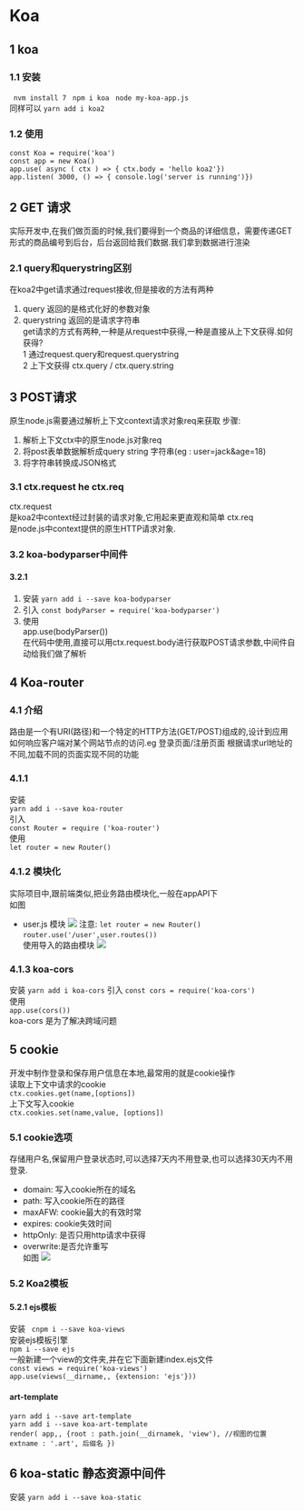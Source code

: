 # Koa
## 1 koa
### 1.1 安装  
` nvm install 7`
` npm i koa`
` node my-koa-app.js`  
同样可以 `yarn add i koa2` 
### 1.2 使用  
`const Koa = require('koa')`  
`const app = new Koa()`   
`app.use( async ( ctx ) => { ctx.body = 'hello koa2'})`  
 `app.listen( 3000, () => { console.log('server is running')})`  
## 2 GET 请求  
实际开发中,在我们做页面的时候,我们要得到一个商品的详细信息，需要传递GET形式的商品编号到后台，后台返回给我们数据.我们拿到数据进行渲染
### 2.1 query和querystring区别  
在koa2中get请求通过request接收,但是接收的方法有两种 
1. query 
返回的是格式化好的参数对象
2. querystring
返回的是请求字符串  
get请求的方式有两种,一种是从request中获得,一种是直接从上下文获得.如何获得?  
1 通过request.query和request.querystring  
2 上下文获得 ctx.query / ctx.query.string 
## 3 POST请求 
原生node.js需要通过解析上下文context请求对象req来获取
步骤: 
1. 解析上下文ctx中的原生node.js对象req
2. 将post表单数据解析成query string 字符串(eg : user=jack&age=18)
3. 将字符串转换成JSON格式
###  3.1 ctx.request he ctx.req
ctx.request  
是koa2中context经过封装的请求对象,它用起来更直观和简单
ctx.req   
是node.js中context提供的原生HTTP请求对象. 
### 3.2 koa-bodyparser中间件
#### 3.2.1
1. 安装 
`yarn add i --save koa-bodyparser`
2. 引入
`const bodyParser = require('koa-bodyparser')`  
3. 使用  
app.use(bodyParser())  
在代码中使用,直接可以用ctx.request.body进行获取POST请求参数,中间件自动给我们做了解析
## 4 Koa-router  
### 4.1 介绍  
路由是一个有URI(路径)和一个特定的HTTP方法(GET/POST)组成的,设计到应用如何响应客户端对某个网站节点的访问.eg 登录页面/注册页面 根据请求url地址的不同,加载不同的页面实现不同的功能  
### 4.1.1
安装   
`yarn add i --save koa-router`  
引入   
`const Router = require ('koa-router')`    
使用   
`let router = new Router()`  
### 4.1.2 模块化  
实际项目中,跟前端类似,把业务路由模块化,一般在appAPI下  
如图 
* user.js 模块
<img src="https://github.com/FanYaoFan/Koa/blob/master/img/koa-routerModules1.png"></img>
注意:  `let router = new Router()`  
`router.use('/user',user.routes())`  
使用导入的路由模块
<img src="https://github.com/FanYaoFan/Koa/blob/master/img/koa-router-index.png"></img>
### 4.1.3 koa-cors 
安装 
`yarn add i koa-cors` 
引入
`const cors = require('koa-cors')`  
使用  
`app.use(cors())`   
koa-cors 是为了解决跨域问题  
## 5 cookie  
开发中制作登录和保存用户信息在本地,最常用的就是cookie操作  
读取上下文中请求的cookie  
`ctx.cookies.get(name,[options])`  
上下文写入cookie  
`ctx.cookies.set(name,value, [options])`  
### 5.1  cookie选项  
存储用户名,保留用户登录状态时,可以选择7天内不用登录,也可以选择30天内不用登录.   
* domain: 写入cookie所在的域名  
* path: 写入cookie所在的路径  
* maxAFW: cookie最大的有效时常  
* expires: cookie失效时间  
* httpOnly: 是否只用http请求中获得  
* overwrite:是否允许重写  
如图 
<img src="https://github.com/FanYaoFan/Koa/blob/master/img/cookie.png"></img>
### 5.2 Koa2模板  
#### 5.2.1 ejs模板
安装 
` cnpm i --save koa-views`  
安装ejs模板引擎  
`npm i --save ejs`    
一般新建一个view的文件夹,并在它下面新建index.ejs文件  
`const views = require('koa-views')`  
`app.use(views(__dirname,, {extension: 'ejs'}))`  
#### art-template  
`yarn add i --save art-template`   
`yarn add i --save koa-art-template`  
`render( app,, {root : path.join(__dirnamek, 'view'), //视图的位置  `
`extname : '.art', 后缀名 })`  
## 6 koa-static 静态资源中间件  
安装 `yarn add i --save koa-static` 
<img srx="https://github.com/FanYaoFan/Koa/blob/master/img/static.png"></img>
